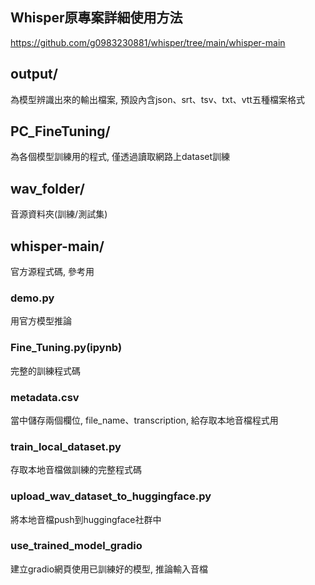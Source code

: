 ## Whisper原專案詳細使用方法  
https://github.com/g0983230881/whisper/tree/main/whisper-main  
 
## output/  
為模型辨識出來的輸出檔案, 預設內含json、srt、tsv、txt、vtt五種檔案格式  
## PC_FineTuning/  
為各個模型訓練用的程式, 僅透過讀取網路上dataset訓練  
## wav_folder/  
音源資料夾(訓練/測試集)  
## whisper-main/  
官方源程式碼, 參考用  
### demo.py  
用官方模型推論  
### Fine_Tuning.py(ipynb) 
完整的訓練程式碼  
### metadata.csv 
當中儲存兩個欄位, file_name、transcription, 給存取本地音檔程式用  
### train_local_dataset.py  
存取本地音檔做訓練的完整程式碼  
### upload_wav_dataset_to_huggingface.py  
將本地音檔push到huggingface社群中  
### use_trained_model_gradio  
建立gradio網頁使用已訓練好的模型, 推論輸入音檔
